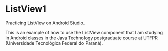 # ListView1
Practicing ListView on Android Studio.

This is an example of how to use the ListView component that I am studying in Android classes in the Java Technology postgraduate course at UTFPR (Universidade Tecnológica Federal do Paraná).
